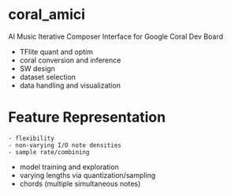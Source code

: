 # coral_amici
 AI Music Iterative Composer Interface for Google Coral Dev Board
- TFlite quant and optim
- coral conversion and inference
- SW design
- dataset selection
- data handling and visualization
# Feature Representation
    - flexibility
    - non-varying I/O note densities
    - sample rate/combining 
- model training and exploration
- varying lengths via quantization/sampling
- chords (multiple simultaneous notes)